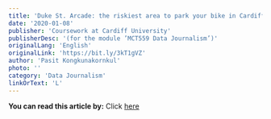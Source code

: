 ```yaml
---
title: 'Duke St. Arcade: the riskiest area to park your bike in Cardiff'
date: '2020-01-08'
publisher: 'Coursework at Cardiff University'
publisherDesc: '(for the module ’MCT559 Data Journalism’)'
originalLang: 'English'
originalLink: 'https://bit.ly/3kT1gVZ'
author: 'Pasit Kongkunakornkul'
photo: ''
category: 'Data Journalism'
linkOrText: 'L'
---
```


**You can read this article by:** Click [here](https://bit.ly/3kT1gVZ)